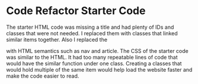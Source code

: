 # Code Refactor Starter Code
The starter HTML code was missing a title and had plenty of IDs and classes that were not needed. I replaced them with classes that linked similar items together. Also I replaced the <div> with HTML semantics such as nav and article. The CSS of the starter code was similar to the HTML. It had too many repeatable lines of code that would have the similar function under one class. Creating a classes that would hold multiple of the same item would help load the website faster and make the code easier to read.

